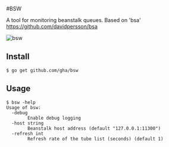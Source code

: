 #BSW

A tool for monitoring beanstalk queues. Based on 'bsa' https://github.com/davidpersson/bsa

![bsw](https://cloud.githubusercontent.com/assets/5681893/13606694/e3fd8514-e544-11e5-9183-2b459f211e7d.jpg)

## Install

    $ go get github.com/gha/bsw

## Usage

    $ bsw -help
    Usage of bsw:
      -debug
            Enable debug logging
      -host string
            Beanstalk host address (default "127.0.0.1:11300")
      -refresh int
            Refresh rate of the tube list (seconds) (default 1)
